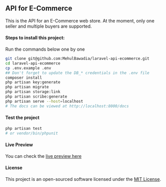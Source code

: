 ## API for E-Commerce

This is the API for an E-Commerce web store. At the moment, only one seller and multiple buyers are supported.

#### Steps to install this project:

Run the commands below one by one

```bash
git clone git@github.com:MehulBawadia/laravel-api-ecommerce.git
cd laravel-api-ecommerce
cp .env.example .env
## Don't forget to update the DB_* credentials in the .env file
composer install
php artisan key:generate
php artisan migrate
php artisan storage:link
php artisan scribe:generate
php artisan serve --host=localhost
# The docs can be viewed at http://localhost:8000/docs
```

#### Test the project

```bash
php artisan test
# or vendor/bin/phpunit
```

#### Live Preview

You can check the [live preview here](https://ecomapi.bmehul.com)

#### License

This project is an open-sourced software licensed under the [MIT License](https://opensource.org/licenses/MIT).
